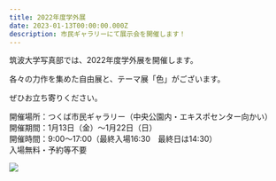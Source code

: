 ```yaml
---
title: 2022年度学外展
date: 2023-01-13T00:00:00.000Z
description: 市民ギャラリーにて展示会を開催します！
---
```

筑波大学写真部では、2022年度学外展を開催します。

各々の力作を集めた自由展と、テーマ展「色」がございます。

ぜひお立ち寄りください。

開催場所：つくば市民ギャラリー（中央公園内・エキスポセンター向かい）\
開催期間：1月13日（金）～1月22日（日）\
開催時間：9:00～17:00（最終入場16:30　最終日は14:30）\
入場無料・予約等不要

![](/img/gakugaiten2022poster.jpg)
